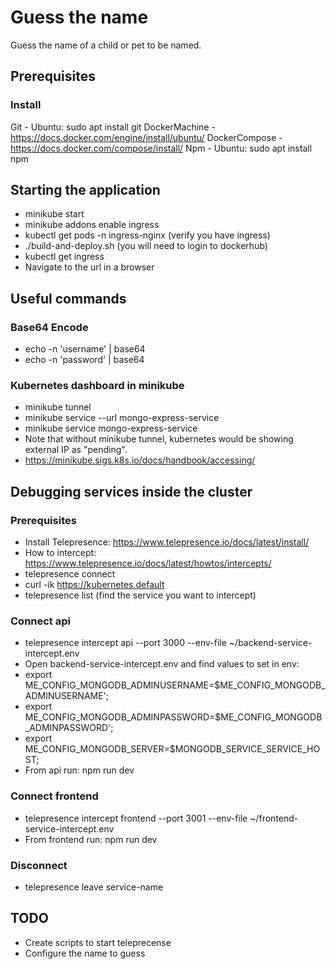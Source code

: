 # Guess the name
Guess the name of a child or pet to be named.

## Prerequisites

### Install
Git - Ubuntu: sudo apt install git
DockerMachine - https://docs.docker.com/engine/install/ubuntu/
DockerCompose - https://docs.docker.com/compose/install/
Npm - Ubuntu: sudo apt install npm

## Starting the application
- minikube start
- minikube addons enable ingress
- kubectl get pods -n ingress-nginx (verify you have ingress)
- ./build-and-deploy.sh (you will need to login to dockerhub)
- kubectl get ingress
- Navigate to the url in a browser

## Useful commands

### Base64 Encode
- echo -n 'username' | base64
- echo -n 'password' | base64

### Kubernetes dashboard in minikube
- minikube tunnel
- minikube service --url mongo-express-service
- minikube service mongo-express-service
- Note that without minikube tunnel, kubernetes would be showing external IP as "pending".
- https://minikube.sigs.k8s.io/docs/handbook/accessing/

## Debugging services inside the cluster

### Prerequisites
- Install Telepresence: https://www.telepresence.io/docs/latest/install/
- How to intercept: https://www.telepresence.io/docs/latest/howtos/intercepts/
- telepresence connect
- curl -ik https://kubernetes.default
- telepresence list (find the service you want to intercept)

### Connect api
- telepresence intercept api --port 3000 --env-file ~/backend-service-intercept.env
- Open backend-service-intercept.env and find values to set in env:
- export ME_CONFIG_MONGODB_ADMINUSERNAME=$ME_CONFIG_MONGODB_ADMINUSERNAME';
- export ME_CONFIG_MONGODB_ADMINPASSWORD=$ME_CONFIG_MONGODB_ADMINPASSWORD';
- export ME_CONFIG_MONGODB_SERVER=$MONGODB_SERVICE_SERVICE_HOST;
- From api run: npm run dev

### Connect frontend
- telepresence intercept frontend --port 3001 --env-file ~/frontend-service-intercept.env
- From frontend run: npm run dev

### Disconnect
- telepresence leave service-name

## TODO

- Create scripts to start teleprecense
- Configure the name to guess

